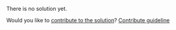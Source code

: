 
There is no solution yet.

Would you like to [contribute to the solution](https://github.com/BFEdev/BFE.dev-solutions/blob/main/quiz/property-key_en.md)? [Contribute guideline](https://github.com/BFEdev/BFE.dev-solutions#how-to-contribute)
